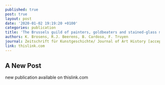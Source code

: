 ```yaml
---
published: true
post: true
layout: post
date: '2020-01-02 19:19:20 +0100'
categories: publication
title: 'The Brussels guild of painters, goldbeaters and stained-glass makers, 1599-1706: A prismatic analysis'
authors: K. Brosens, R.J. Beerens, B. Cardoso, F. Truyen
journal: Zeitschrift für Kunstgeschichte/ Journal of Art History [accepted for publication]
link: thislink.com
---
```

## A New Post

new publication available on thislink.com
